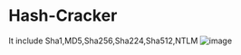 # Hash-Cracker
It include Sha1,MD5,Sha256,Sha224,Sha512,NTLM
![image](https://user-images.githubusercontent.com/86009160/166123655-865cfd48-c8cf-4bfa-a888-b7a854c9e3b7.png)
